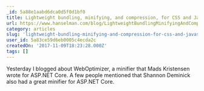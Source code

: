 ```yaml
---
_id: 5a88e1aabd6dca0d5f0d1bf0
title: Lightweight bundling, minifying, and compression, for CSS and JavaScript with ASP.NET Core and Smidge
url: https://www.hanselman.com/blog/LightweightBundlingMinifyingAndCompressionForCSSAndJavaScriptWithASPNETCoreAndSmidge.aspx
category: articles
slug: 'lightweight-bundling-minifying-and-compression-for-css-and-javascript-with-asp-net-core-and-smidge'
user_id: 5a83ce59d6eb0005c4ecda2c
createdOn: '2017-11-09T18:23:28.000Z'
tags: []
---
```


Yesterday I blogged about WebOptimizer, a minifier that Mads Kristensen wrote for ASP.NET Core. A few people mentioned that Shannon Deminick also had a great minifier for ASP.NET Core. 
